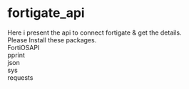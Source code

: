 # fortigate_api
Here i present the api to connect fortigate &amp; get the details.\
Please Install these packages.\
FortiOSAPI\
pprint\
json\
sys\
requests
